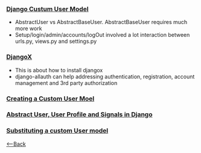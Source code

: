 ### [Django Custum User Model](https://learndjango.com/tutorials/django-custom-user-model)
* AbstractUser vs AbstractBaseUser. AbstractBaseUser requires much more work
* Setup/login/admin/accounts/logOut involved a lot interaction between urls.py, views.py and settings.py

### [DjangoX](https://github.com/wsvincent/djangox)
* This is about how to install djangox
* django-allauth can help addressing authentication, registration, account management and 3rd party authorization

### [Creating a Custom User Moel](https://www.youtube.com/watch?v=eCeRC7E8Z7Y&t=59s&ab_channel=CodingWithMitch)

### [Abstract User, User Profile and Signals in Django](https://www.youtube.com/watch?v=EudKs1HPUfE&ab_channel=DjangoLessons)

### [Substituting a custom User model](https://docs.djangoproject.com/en/3.0/topics/auth/customizing/#auth-custom-user)

[<--Back](README.md)